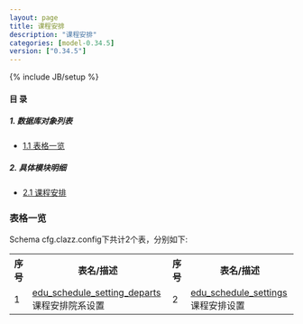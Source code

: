 ```yaml
---
layout: page
title: 课程安排 
description: "课程安排"
categories: [model-0.34.5]
version: ["0.34.5"]
---
```

{% include JB/setup %}

#### 目 录

##### 1. 数据库对象列表
  * [1.1 表格一览](index.html#表格一览)

##### 2. 具体模块明细
* [2.1 课程安排](/model/cfg/clazz.config/all.html)

### 表格一览
Schema cfg.clazz.config下共计2个表，分别如下:

<table class="table table-bordered table-striped table-condensed">
  <tr>
    <th class="info_header text-center">序号</th>
    <th class="info_header">表名/描述</th>
    <th class="info_header text-center">序号</th>
    <th class="info_header">表名/描述</th>
  </tr>
  <tr>
    <td>1</td>
    <td><a href="/model/cfg/clazz.config/all.html#表格-edu_schedule_setting_departs-课程安排院系设置">edu_schedule_setting_departs</a> 课程安排院系设置</td>
    <td>2</td>
    <td><a href="/model/cfg/clazz.config/all.html#表格-edu_schedule_settings-课程安排设置">edu_schedule_settings</a> 课程安排设置</td>
  </tr>
</table>

